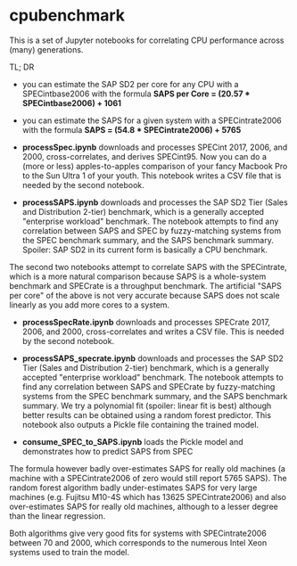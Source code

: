 # cpubenchmark

This is a set of Jupyter notebooks for correlating CPU performance across (many) generations.

TL; DR

- you can estimate the SAP SD2 per core for any CPU with a SPECintbase2006 with the formula **SAPS per Core = (20.57 * SPECintbase2006) + 1061**

- you can estimate the SAPS for a given system with a SPECintrate2006 with the formula **SAPS = (54.8 * SPECintrate2006) + 5765**

- **processSpec.ipynb** downloads and processes SPECint 2017, 2006, and 2000, cross-correlates, and derives SPECint95. Now you can do a (more or less) apples-to-apples comparison of your fancy Macbook Pro to the Sun Ultra 1 of your youth. This notebook writes a CSV file that is needed by the second notebook.

- **processSAPS.ipynb** downloads and processes the SAP SD2 Tier (Sales and Distribution 2-tier) benchmark, which is a generally accepted "enterprise workload" benchmark. The notebook attempts to find any correlation between SAPS and SPEC by fuzzy-matching systems from the SPEC benchmark summary, and the SAPS benchmark summary. Spoiler: SAP SD2 in its current form is basically a CPU benchmark.

The second two notebooks attempt to correlate SAPS with the SPECintrate, which is a more natural comparison because SAPS is a whole-system benchmark and SPECrate is a throughput benchmark.  The artificial "SAPS per core" of the above is not very accurate because SAPS does not scale linearly as you add more cores to a system.

- **processSpecRate.ipynb** downloads and processes SPECrate 2017, 2006, and 2000, cross-correlates and writes a CSV file. This is needed by the second notebook.

- **processSAPS_specrate.ipynb** downloads and processes the SAP SD2 Tier (Sales and Distribution 2-tier) benchmark, which is a generally accepted "enterprise workload" benchmark. The notebook attempts to find any correlation between SAPS and SPECrate by fuzzy-matching systems from the SPEC benchmark summary, and the SAPS benchmark summary. We try a polynomial fit (spoiler: linear fit is best) although better results can be obtained using a random forest predictor. This notebook also outputs a Pickle file containing the trained model.

- **consume_SPEC_to_SAPS.ipynb** loads the Pickle model and demonstrates how to predict SAPS from SPEC

The formula however badly over-estimates SAPS for really old machines (a machine with a SPECintrate2006 of zero would still report 5765 SAPS). The random forest algorithm badly under-estimates SAPS for very large machines (e.g. Fujitsu M10-4S which has 13625 SPECintrate2006) and also over-estimates SAPS for really old machines, although to a lesser degree than the linear regression.

Both algorithms give very good fits for systems with SPECintrate2006 between 70 and 2000, which corresponds to the numerous Intel Xeon systems used to train the model.
